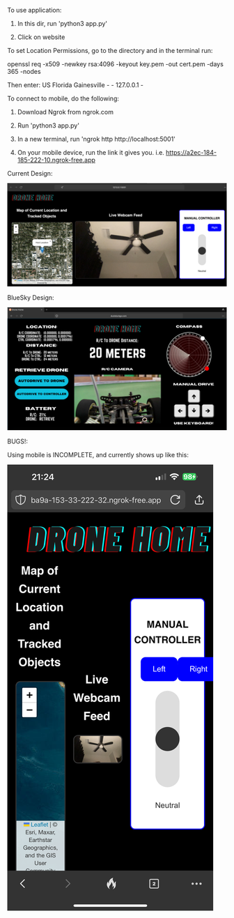 To use application:

1. In this dir, run 'python3 app.py'

2. Click on website


To set Location Permissions, go to the directory and in the terminal run:

openssl req -x509 -newkey rsa:4096 -keyout key.pem -out cert.pem -days 365 -nodes

Then enter: US Florida Gainesville - - 127.0.0.1 -


To connect to mobile, do the following:

1. Download Ngrok from ngrok.com

2. Run 'python3 app.py'

3. In a new terminal, run 'ngrok http http://localhost:5001'

4. On your mobile device, run the link it gives you.
    i.e. https://a2ec-184-185-222-10.ngrok-free.app


Current Design:

![Connection Portal](./static/images/currentweb.png)


BlueSky Design:

![Controller Page](./static/images/mainpage.png)

BUGS!:

Using mobile is INCOMPLETE, and currently shows up like this:

![Moile Page](./static/images/mobileincomplete.PNG)


